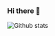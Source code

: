 ### Hi there 👋

![Github stats](https://github-readme-stats.vercel.app/api?username=mzaksana&theme=default&show_icons=true&count_private=true)


<!--
**mzaksana/mzaksana** is a ✨ _special_ ✨ repository because its `README.md` (this file) appears on your GitHub profile.

Here are some ideas to get you started:

- 🔭 I’m currently working on ...
- 🌱 I’m currently learning ...
- 👯 I’m looking to collaborate on ...
- 🤔 I’m looking for help with ...
- 💬 Ask me about ...
- 📫 How to reach me: ...
- 😄 Pronouns: ...
- ⚡ Fun fact: ...
-->
